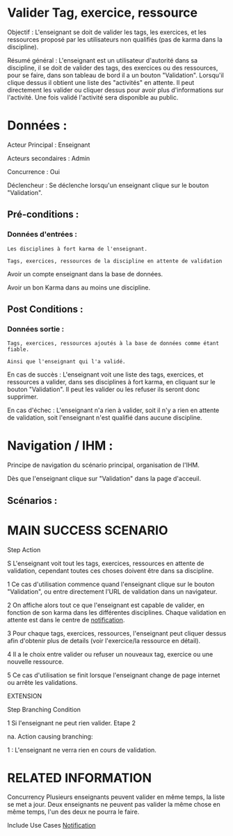 # Valider Tag, exercice, ressource


Objectif :  L'enseignant se doit de valider les tags, les exercices, et les ressources proposé par les utilisateurs non qualifiés (pas de karma dans la discipline).

Résumé général : L'enseignant est un utilisateur d'autorité dans sa discipline, il se doit de valider des tags, des exercices ou des ressources, pour se faire, dans son tableau de bord il a un bouton "Validation". Lorsqu'il clique dessus il obtient une liste des "activités" en attente. Il peut directement les valider ou cliquer dessus pour avoir plus d'informations sur l'activité. Une fois validé l'activité sera disponible au public. 

# Données :

Acteur Principal : Enseignant

Acteurs secondaires : Admin

Concurrence : Oui

Déclencheur : Se déclenche lorsqu'un enseignant clique sur le bouton "Validation".

## Pré-conditions :

### Données d'entrées :

	Les disciplines à fort karma de l'enseignant.
	
	Tags, exercices, ressources de la discipline en attente de validation

Avoir un compte enseignant dans la base de données.

Avoir un bon Karma dans au moins une discipline.

## Post Conditions :

### Données sortie :

	Tags, exercices, ressources ajoutés à la base de données comme étant fiable.

	Ainsi que l'enseignant qui l'a validé.

En cas de succès : L'enseignant voit une liste des tags, exercices, et ressources a valider, dans ses disciplines à fort karma, en cliquant sur le bouton "Validation". Il peut les valider ou les refuser ils seront donc supprimer.

En cas d'échec : L'enseignant n'a rien à valider, soit il n'y a rien en attente de validation, soit l'enseignant n'est qualifié dans aucune discipline.

# Navigation / IHM  :

Principe de navigation du scénario principal, organisation de l'IHM.

Dès que l'enseignant clique sur "Validation" dans la page d'acceuil.

## Scénarios :

# MAIN SUCCESS SCENARIO

Step    Action

S    L'enseignant voit tout les tags, exercices, ressources en attente de validation, cependant toutes ces choses doivent être dans sa discipline.

1    Ce cas d'utilisation commence quand l'enseignant clique sur le bouton "Validation", ou entre directement l'URL de validation dans un navigateur.

2    On affiche alors tout ce que l'enseignant est capable de valider, en fonction de son karma dans les différentes disciplines. Chaque validation en attente est dans le centre de [notification](../../concept/centredenotification.md).

3    Pour chaque tags, exercices, ressources, l'enseignant peut cliquer dessus afin d'obtenir plus de details (voir l'exercice/la ressource en détail).

4    Il a le choix entre valider ou refuser un nouveaux tag, exercice ou une nouvelle ressource.

5    Ce cas d'utilisation se finit lorsque l'enseignant change de page internet ou arrête les validations.

EXTENSION 

Step    Branching Condition

1	 Si l'enseignant ne peut rien valider. Etape 2

na.  Action causing branching:

1 : L'enseignant ne verra rien en cours de validation.


# RELATED INFORMATION

Concurrency    Plusieurs enseignants peuvent valider en même temps, la liste se met a jour. Deux enseignants ne peuvent pas valider la même chose en même temps, l'un des deux ne pourra le faire.

Include Use Cases    [Notification](../../concept/centredenotification.md)
 
<!---
Author : Jordan
Validator : Raphael
-->

